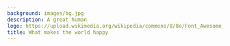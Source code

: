 ```yaml
---
background: images/bg.jpg
description: A great human
logo: https://upload.wikimedia.org/wikipedia/commons/8/8e/Font_Awesome_5_regular_gem.svg
title: What makes the world happy
---
```

